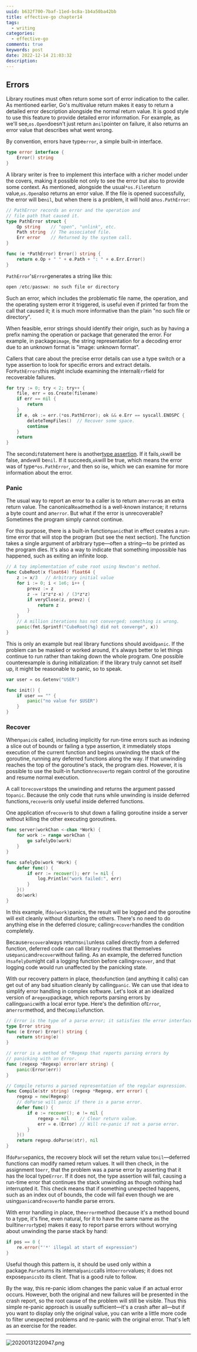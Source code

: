 ```yaml
---
uuid: b632f700-7baf-11ed-bc8a-1b4a50ba42bb
title: effective-go chapter14
tags:
  - writing
categories:
  - effective-go
comments: true
keywords: post
date: 2022-12-14 21:03:32
description:
---
```


<!--more-->
<!-- 1. 发布前：删除草稿的 uuid -->
<!-- 2. 发布后：补充tag，category -->

## Errors 

Library routines must often return some sort of error indication to the caller. As mentioned earlier, Go's multivalue return makes it easy to return a detailed error description alongside the normal return value. It is good style to use this feature to provide detailed error information. For example, as we'll see,`os.Open`doesn't just return a`nil`pointer on failure, it also returns an error value that describes what went wrong.

By convention, errors have type`error`, a simple built-in interface.

```go
type error interface {
    Error() string
}

```

A library writer is free to implement this interface with a richer model under the covers, making it possible not only to see the error but also to provide some context. As mentioned, alongside the usual`*os.File`return value,`os.Open`also returns an error value. If the file is opened successfully, the error will be`nil`, but when there is a problem, it will hold an`os.PathError`:

```go
// PathError records an error and the operation and
// file path that caused it.
type PathError struct {
    Op string    // "open", "unlink", etc.
    Path string  // The associated file.
    Err error    // Returned by the system call.
}

func (e *PathError) Error() string {
    return e.Op + " " + e.Path + ": " + e.Err.Error()
}

```

`PathError`'s`Error`generates a string like this:

```go
open /etc/passwx: no such file or directory

```

Such an error, which includes the problematic file name, the operation, and the operating system error it triggered, is useful even if printed far from the call that caused it; it is much more informative than the plain "no such file or directory".

When feasible, error strings should identify their origin, such as by having a prefix naming the operation or package that generated the error. For example, in package`image`, the string representation for a decoding error due to an unknown format is "image: unknown format".

Callers that care about the precise error details can use a type switch or a type assertion to look for specific errors and extract details. For`PathErrors`this might include examining the internal`Err`field for recoverable failures.

```go
for try := 0; try < 2; try++ {
    file, err = os.Create(filename)
    if err == nil {
        return
    }
    if e, ok := err.(*os.PathError); ok && e.Err == syscall.ENOSPC {
        deleteTempFiles()  // Recover some space.
        continue
    }
    return
}
```

The second`if`statement here is another[type assertion](https://docs.huihoo.com/go/golang.org/doc/effective_go.html#interface_conversions). If it fails,`ok`will be false, and`e`will be`nil`. If it succeeds,`ok`will be true, which means the error was of type`*os.PathError`, and then so is`e`, which we can examine for more information about the error.

### Panic 

The usual way to report an error to a caller is to return an`error`as an extra return value. The canonical`Read`method is a well-known instance; it returns a byte count and an`error`. But what if the error is unrecoverable? Sometimes the program simply cannot continue.

For this purpose, there is a built-in function`panic`that in effect creates a run-time error that will stop the program \(but see the next section\). The function takes a single argument of arbitrary type—often a string—to be printed as the program dies. It's also a way to indicate that something impossible has happened, such as exiting an infinite loop.

```go
// A toy implementation of cube root using Newton's method.
func CubeRoot(x float64) float64 {
    z := x/3   // Arbitrary initial value
    for i := 0; i < 1e6; i++ {
        prevz := z
        z -= (z*z*z-x) / (3*z*z)
        if veryClose(z, prevz) {
            return z
        }
    }
    // A million iterations has not converged; something is wrong.
    panic(fmt.Sprintf("CubeRoot(%g) did not converge", x))
}
```

This is only an example but real library functions should avoid`panic`. If the problem can be masked or worked around, it's always better to let things continue to run rather than taking down the whole program. One possible counterexample is during initialization: if the library truly cannot set itself up, it might be reasonable to panic, so to speak.

```go
var user = os.Getenv("USER")

func init() {
    if user == "" {
        panic("no value for $USER")
    }
}

```

### Recover 

When`panic`is called, including implicitly for run-time errors such as indexing a slice out of bounds or failing a type assertion, it immediately stops execution of the current function and begins unwinding the stack of the goroutine, running any deferred functions along the way. If that unwinding reaches the top of the goroutine's stack, the program dies. However, it is possible to use the built-in function`recover`to regain control of the goroutine and resume normal execution.

A call to`recover`stops the unwinding and returns the argument passed to`panic`. Because the only code that runs while unwinding is inside deferred functions,`recover`is only useful inside deferred functions.

One application of`recover`is to shut down a failing goroutine inside a server without killing the other executing goroutines.

```go
func server(workChan <-chan *Work) {
    for work := range workChan {
        go safelyDo(work)
    }
}

func safelyDo(work *Work) {
    defer func() {
        if err := recover(); err != nil {
            log.Println("work failed:", err)
        }
    }()
    do(work)
}

```

In this example, if`do(work)`panics, the result will be logged and the goroutine will exit cleanly without disturbing the others. There's no need to do anything else in the deferred closure; calling`recover`handles the condition completely.

Because`recover`always returns`nil`unless called directly from a deferred function, deferred code can call library routines that themselves use`panic`and`recover`without failing. As an example, the deferred function in`safelyDo`might call a logging function before calling`recover`, and that logging code would run unaffected by the panicking state.

With our recovery pattern in place, the`do`function \(and anything it calls\) can get out of any bad situation cleanly by calling`panic`. We can use that idea to simplify error handling in complex software. Let's look at an idealized version of a`regexp`package, which reports parsing errors by calling`panic`with a local error type. Here's the definition of`Error`, an`error`method, and the`Compile`function.

```go
// Error is the type of a parse error; it satisfies the error interface.
type Error string
func (e Error) Error() string {
    return string(e)
}

// error is a method of *Regexp that reports parsing errors by
// panicking with an Error.
func (regexp *Regexp) error(err string) {
    panic(Error(err))
}

// Compile returns a parsed representation of the regular expression.
func Compile(str string) (regexp *Regexp, err error) {
    regexp = new(Regexp)
    // doParse will panic if there is a parse error.
    defer func() {
        if e := recover(); e != nil {
            regexp = nil    // Clear return value.
            err = e.(Error) // Will re-panic if not a parse error.
        }
    }()
    return regexp.doParse(str), nil
}

```

If`doParse`panics, the recovery block will set the return value to`nil`—deferred functions can modify named return values. It will then check, in the assignment to`err`, that the problem was a parse error by asserting that it has the local type`Error`. If it does not, the type assertion will fail, causing a run-time error that continues the stack unwinding as though nothing had interrupted it. This check means that if something unexpected happens, such as an index out of bounds, the code will fail even though we are using`panic`and`recover`to handle parse errors.

With error handling in place, the`error`method \(because it's a method bound to a type, it's fine, even natural, for it to have the same name as the builtin`error`type\) makes it easy to report parse errors without worrying about unwinding the parse stack by hand:

```go
if pos == 0 {
    re.error("'*' illegal at start of expression")
}

```

Useful though this pattern is, it should be used only within a package.`Parse`turns its internal`panic`calls into`error`values; it does not expose`panics`to its client. That is a good rule to follow.

By the way, this re-panic idiom changes the panic value if an actual error occurs. However, both the original and new failures will be presented in the crash report, so the root cause of the problem will still be visible. Thus this simple re-panic approach is usually sufficient—it's a crash after all—but if you want to display only the original value, you can write a little more code to filter unexpected problems and re-panic with the original error. That's left as an exercise for the reader.




---
![20200131220947.png](source/_posts/assets/images/leunggeorge.github.io-image-9%201.png)
